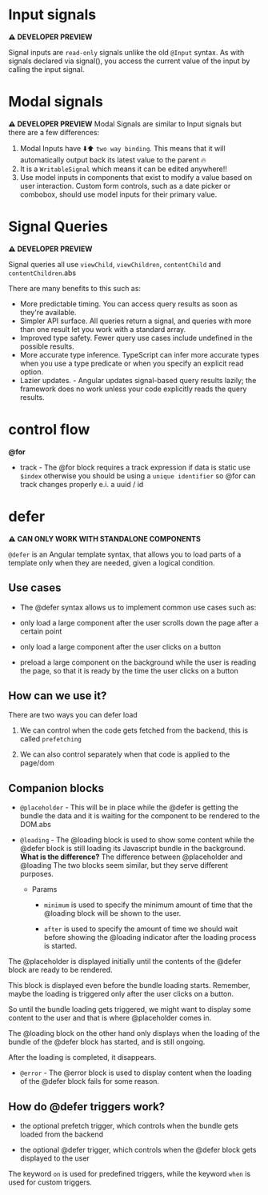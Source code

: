 # Input signals

**⚠️ DEVELOPER PREVIEW**

Signal inputs are `read-only` signals unlike the old `@Input` syntax. As with signals declared via signal(),
you access the current value of the input by calling the input signal.

# Modal signals

**⚠️ DEVELOPER PREVIEW**
Modal Signals are similar to Input signals but there are a few differences:

1. Modal Inputs have ⬇️⬆️ `two way binding`. This means that it will automatically output back its latest value to the parent 🔥
2. It is a `WritableSignal` which means it can be edited anywhere!!
3. Use model inputs in components that exist to modify a value based on user interaction. Custom form controls, such as a date picker or combobox, should use model inputs for their primary value.

# Signal Queries

**⚠️ DEVELOPER PREVIEW**

Signal queries all use `viewChild`, `viewChildren`, `contentChild` and `contentChildren`.abs

There are many benefits to this such as:

- More predictable timing. You can access query results as soon as they're available.
- Simpler API surface. All queries return a signal, and queries with more than one result let you work with a standard array.
- Improved type safety. Fewer query use cases include undefined in the possible results.
- More accurate type inference. TypeScript can infer more accurate types when you use a type predicate or when you specify an explicit read option.
- Lazier updates. - Angular updates signal-based query results lazily; the framework does no work unless your code explicitly reads the query results.

# control flow

**@for**

- track - The @for block requires a track expression
  if data is static use `$index` otherwise you should be using a `unique identifier` so @for can track changes properly e.i. a uuid / id

# defer

**⚠️ CAN ONLY WORK WITH STANDALONE COMPONENTS**

`@defer` is an Angular template syntax, that allows you to load parts of a template only when they are needed, given a logical condition.

## Use cases

- The @defer syntax allows us to implement common use cases such as:

- only load a large component after the user scrolls down the page after a certain point
- only load a large component after the user clicks on a button
- preload a large component on the background while the user is reading the page, so that it is ready by the time the user clicks on a button

## How can we use it?

There are two ways you can defer load

1. We can control when the code gets fetched from the backend, this is called `prefetching`

1. We can also control separately when that code is applied to the page/dom

## Companion blocks

- `@placeholder` - This will be in place while the @defer is getting the bundle the data and it is waiting for the component to be rendered to the DOM.abs
- `@loading` - The @loading block is used to show some content while the @defer block is still loading its Javascript bundle in the background.
**What is the difference?**
The difference between @placeholder and @loading
The two blocks seem similar, but they serve different purposes.

  - Params
    - `minimum` is used to specify the minimum amount of time that the @loading block will be shown to the user.

    - `after` is used to specify the amount of time we should wait before showing the @loading indicator after the loading process is started.

The @placeholder is displayed initially until the contents of the @defer block are ready to be rendered.

This block is displayed even before the bundle loading starts. Remember, maybe the loading is triggered only after the user clicks on a button.

So until the bundle loading gets triggered, we might want to display some content to the user and that is where @placeholder comes in.

The @loading block on the other hand only displays when the loading of the bundle of the @defer block has started, and is still ongoing.

After the loading is completed, it disappears.

- `@error` - The @error block is used to display content when the loading of the @defer block fails for some reason.

## How do @defer triggers work?

 - the optional prefetch trigger, which controls when the bundle gets loaded from the backend

 - the optional @defer trigger, which controls when the @defer block gets displayed to the user

The keyword `on` is used for predefined triggers, while the keyword `when` is used for custom triggers.
